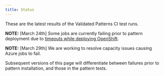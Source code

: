 ```yaml
---
title: Status
---
```


These are the latest results of the Validated Patterns CI test runs.

**NOTE:** [March 24th] Some jobs are currently failing prior to pattern deployment due to [timeouts while deploying OpenShift](https://issues.redhat.com/browse/OCPBUGS-10439).

**NOTE:** [March 29th] We are working to resolve capacity issues causing Azure jobs to fail.

Subsequent versions of this page will differentiate between failures prior to pattern installation, and those in the pattern tests.

  <script type="text/javascript" src="/js/dashboard.js"></script>

  <div class='results'>
    <p id="ci-dataset"> </p>
    <script>
      obtainBadges({ 'target':'ci-dataset' });
    </script>
  </div>
